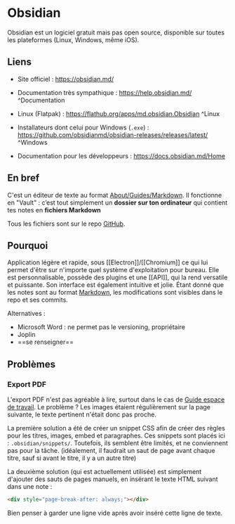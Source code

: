 # Obsidian 
Obsidian est un logiciel gratuit mais pas open source, disponible sur toutes les plateformes (Linux, Windows, même iOS). 

## Liens 
- Site officiel : https://obsidian.md/ 
- Documentation très sympathique : https://help.obsidian.md/ ^Documentation
- Linux (Flatpak) : https://flathub.org/apps/md.obsidian.Obsidian ^Linux
- Installateurs dont celui pour Windows (`.exe`) : https://github.com/obsidianmd/obsidian-releases/releases/latest/ ^Windows

- Documentation pour les développeurs : https://docs.obsidian.md/Home 

## En bref 
C'est un éditeur de texte au format [About/Guides/Markdown](About/Guides/Markdown). 
Il fonctionne en "Vault" : c’est tout simplement un **dossier sur ton ordinateur** qui contient tes notes en **fichiers Markdown** 

Tous les fichiers sont sur le repo [GitHub](docs/Guides/GitHub.md). 

## Pourquoi 
Application légère et rapide, sous [[Electron]]/[[Chromium]] ce qui lui permet d'être sur n'importe quel système d'exploitation pour bureau. 
Elle est personnalisable, possède des plugins et une [[API]], qui la rend versatile et puissante. 
Son interface est également intuitive et jolie. 
Étant donné que les notes sont au format [Markdown](docs/Guides/Markdown.md), les modifications sont visibles dans le repo et ses commits. 

Alternatives : 
- Microsoft Word : ne permet pas le versioning, propriétaire 
- Joplin 
- ==se renseigner== 

## Problèmes 
### Export PDF 
L'export PDF n'est pas agréable à lire, surtout dans le cas de [Guide espace de travail](docs/Guides/Guide%20espace%20de%20travail.md). 
Le problème ? Les images étaient régulièrement sur la page suivante, le texte pertinent n'était donc pas proche. 

La première solution a été de créer un snippet CSS afin de créer des règles pour les titres, images, embed et paragraphes. Ces snippets sont placés ici : `.obsidian/snippets/`. Toutefois, ils semblent être limités, et ne conviennent pas pour la tâche. (idéalement, il faudrait un saut de page avant chaque titre, sauf si avant le titre, il y a un autre titre)

La deuxième solution (qui est actuellement utilisée) est simplement d'ajouter des sauts de pages manuels, en insérant le texte HTML suivant dans une note : 
```html
<div style="page-break-after: always;"></div>

```
Bien penser à garder une ligne vide après avoir inséré cette ligne de texte. 
